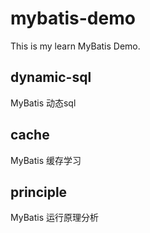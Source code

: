 # mybatis-demo

This is my learn MyBatis Demo.

## dynamic-sql

MyBatis 动态sql

## cache

MyBatis 缓存学习

## principle

MyBatis 运行原理分析